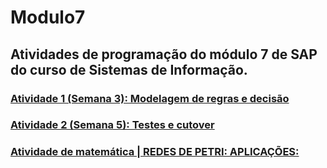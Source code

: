 # Modulo7

## Atividades de programação do módulo 7 de SAP do curso de Sistemas de Informação.


### [Atividade 1 (Semana 3): Modelagem de regras e decisão](https://github.com/RafaellaCavalcante/Modulo7/tree/main/Modelagem%20de%20regras%20e%20decisão) 
### [Atividade 2 (Semana 5): Testes e cutover](https://github.com/RafaellaCavalcante/Modulo7/tree/main/Testes%20e%20cutover) 

### [Atividade de matemática | REDES DE PETRI: APLICAÇÕES:](https://github.com/RafaellaCavalcante/Modulo7/tree/main/Testes%20e%20cutover) 
